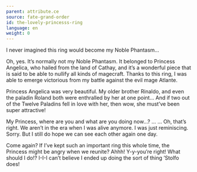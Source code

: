 ```yaml
---
parent: attribute.ce
source: fate-grand-order
id: the-lovely-princesss-ring
language: en
weight: 0
---
```


I never imagined this ring would become my Noble Phantasm…

Oh, yes. It’s normally not my Noble Phantasm. It belonged to Princess Angelica, who hailed from the land of Cathay, and it’s a wonderful piece that is said to be able to nullify all kinds of magecraft. Thanks to this ring, I was able to emerge victorious from my battle against the evil mage Atlante.

Princess Angelica was very beautiful. My older brother Rinaldo, and even the paladin Roland both were enthralled by her at one point… And if two out of the Twelve Paladins fell in love with her, then wow, she must’ve been super attractive!

My Princess, where are you and what are you doing now…?
…
…
Oh, that’s right. We aren’t in the era when I was alive anymore.
I was just reminiscing. Sorry. But I still do hope we can see each other again one day.

Come again? If I’ve kept such an important ring this whole time, the Princess might be angry when we reunite? Ahhh! Y-y-you’re right! What should I do!? I-I-I can’t believe I ended up doing the sort of thing ’Stolfo does!
